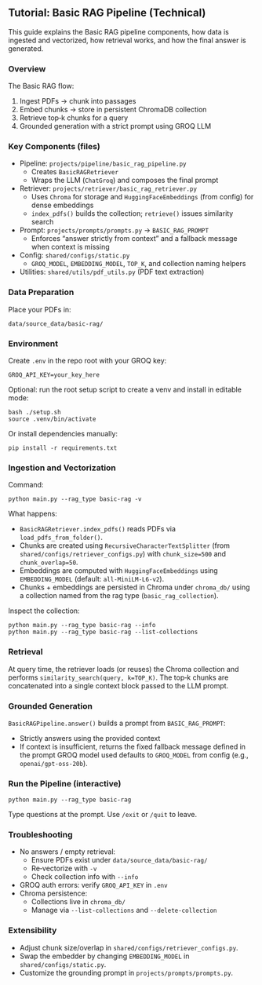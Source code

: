 ## Tutorial: Basic RAG Pipeline (Technical)

This guide explains the Basic RAG pipeline components, how data is ingested and vectorized, how retrieval works, and how the final answer is generated.

### Overview

The Basic RAG flow:
1) Ingest PDFs → chunk into passages
2) Embed chunks → store in persistent ChromaDB collection
3) Retrieve top‑k chunks for a query
4) Grounded generation with a strict prompt using GROQ LLM

### Key Components (files)

- Pipeline: `projects/pipeline/basic_rag_pipeline.py`
  - Creates `BasicRAGRetriever`
  - Wraps the LLM (`ChatGroq`) and composes the final prompt
- Retriever: `projects/retriever/basic_rag_retriever.py`
  - Uses `Chroma` for storage and `HuggingFaceEmbeddings` (from config) for dense embeddings
  - `index_pdfs()` builds the collection; `retrieve()` issues similarity search
- Prompt: `projects/prompts/prompts.py` → `BASIC_RAG_PROMPT`
  - Enforces “answer strictly from context” and a fallback message when context is missing
- Config: `shared/configs/static.py`
  - `GROQ_MODEL`, `EMBEDDING_MODEL`, `TOP_K`, and collection naming helpers
- Utilities: `shared/utils/pdf_utils.py` (PDF text extraction)

### Data Preparation

Place your PDFs in:

```
data/source_data/basic-rag/
```

### Environment

Create `.env` in the repo root with your GROQ key:

```
GROQ_API_KEY=your_key_here
```

Optional: run the root setup script to create a venv and install in editable mode:

```
bash ./setup.sh
source .venv/bin/activate
```

Or install dependencies manually:

```
pip install -r requirements.txt
```

### Ingestion and Vectorization

Command:

```
python main.py --rag_type basic-rag -v
```

What happens:
- `BasicRAGRetriever.index_pdfs()` reads PDFs via `load_pdfs_from_folder()`.
- Chunks are created using `RecursiveCharacterTextSplitter` (from `shared/configs/retriever_configs.py`) with `chunk_size=500` and `chunk_overlap=50`.
- Embeddings are computed with `HuggingFaceEmbeddings` using `EMBEDDING_MODEL` (default: `all-MiniLM-L6-v2`).
- Chunks + embeddings are persisted in Chroma under `chroma_db/` using a collection named from the rag type (`basic_rag_collection`).

Inspect the collection:

```
python main.py --rag_type basic-rag --info
python main.py --rag_type basic-rag --list-collections
```

### Retrieval

At query time, the retriever loads (or reuses) the Chroma collection and performs `similarity_search(query, k=TOP_K)`. The top‑k chunks are concatenated into a single context block passed to the LLM prompt.

### Grounded Generation

`BasicRAGPipeline.answer()` builds a prompt from `BASIC_RAG_PROMPT`:
- Strictly answers using the provided context
- If context is insufficient, returns the fixed fallback message defined in the prompt
GROQ model used defaults to `GROQ_MODEL` from config (e.g., `openai/gpt-oss-20b`).

### Run the Pipeline (interactive)

```
python main.py --rag_type basic-rag
```

Type questions at the prompt. Use `/exit` or `/quit` to leave.

### Troubleshooting

- No answers / empty retrieval:
  - Ensure PDFs exist under `data/source_data/basic-rag/`
  - Re‑vectorize with `-v`
  - Check collection info with `--info`
- GROQ auth errors: verify `GROQ_API_KEY` in `.env`
- Chroma persistence:
  - Collections live in `chroma_db/`
  - Manage via `--list-collections` and `--delete-collection`

### Extensibility

- Adjust chunk size/overlap in `shared/configs/retriever_configs.py`.
- Swap the embedder by changing `EMBEDDING_MODEL` in `shared/configs/static.py`.
- Customize the grounding prompt in `projects/prompts/prompts.py`.
